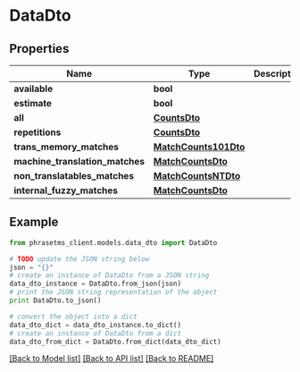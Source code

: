 # DataDto

## Properties

| Name                            | Type                                          | Description | Notes      |
| ------------------------------- | --------------------------------------------- | ----------- | ---------- |
| **available**                   | **bool**                                      |             | [optional] |
| **estimate**                    | **bool**                                      |             | [optional] |
| **all**                         | [**CountsDto**](CountsDto.md)                 |             | [optional] |
| **repetitions**                 | [**CountsDto**](CountsDto.md)                 |             | [optional] |
| **trans_memory_matches**        | [**MatchCounts101Dto**](MatchCounts101Dto.md) |             | [optional] |
| **machine_translation_matches** | [**MatchCountsDto**](MatchCountsDto.md)       |             | [optional] |
| **non_translatables_matches**   | [**MatchCountsNTDto**](MatchCountsNTDto.md)   |             | [optional] |
| **internal_fuzzy_matches**      | [**MatchCountsDto**](MatchCountsDto.md)       |             | [optional] |

## Example

```python
from phrasetms_client.models.data_dto import DataDto

# TODO update the JSON string below
json = "{}"
# create an instance of DataDto from a JSON string
data_dto_instance = DataDto.from_json(json)
# print the JSON string representation of the object
print DataDto.to_json()

# convert the object into a dict
data_dto_dict = data_dto_instance.to_dict()
# create an instance of DataDto from a dict
data_dto_from_dict = DataDto.from_dict(data_dto_dict)
```

[[Back to Model list]](../README.md#documentation-for-models) [[Back to API list]](../README.md#documentation-for-api-endpoints) [[Back to README]](../README.md)
